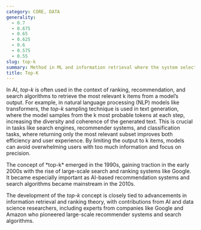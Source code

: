 ```yaml
---
category: CORE, DATA
generality:
  - 0.7
  - 0.675
  - 0.65
  - 0.625
  - 0.6
  - 0.575
  - 0.55
slug: top-k
summary: Method in ML and information retrieval where the system selects the k most relevant or highest-scoring items from a larger set of predictions or results.
title: Top-K
---
```


In AI, *top-k* is often used in the context of ranking, recommendation, and search algorithms to retrieve the most relevant k items from a model’s output. For example, in natural language processing (NLP) models like transformers, the *top-k* sampling technique is used in text generation, where the model samples from the k most probable tokens at each step, increasing the diversity and coherence of the generated text. This is crucial in tasks like search engines, recommender systems, and classification tasks, where returning only the most relevant subset improves both efficiency and user experience. By limiting the output to k items, models can avoid overwhelming users with too much information and focus on precision.

The concept of \*top-k\* emerged in the 1990s, gaining traction in the early 2000s with the rise of large-scale search and ranking systems like Google. It became especially important as AI-based recommendation systems and search algorithms became mainstream in the 2010s.

The development of the *top-k* concept is closely tied to advancements in information retrieval and ranking theory, with contributions from AI and data science researchers, including experts from companies like Google and Amazon who pioneered large-scale recommender systems and search algorithms.
